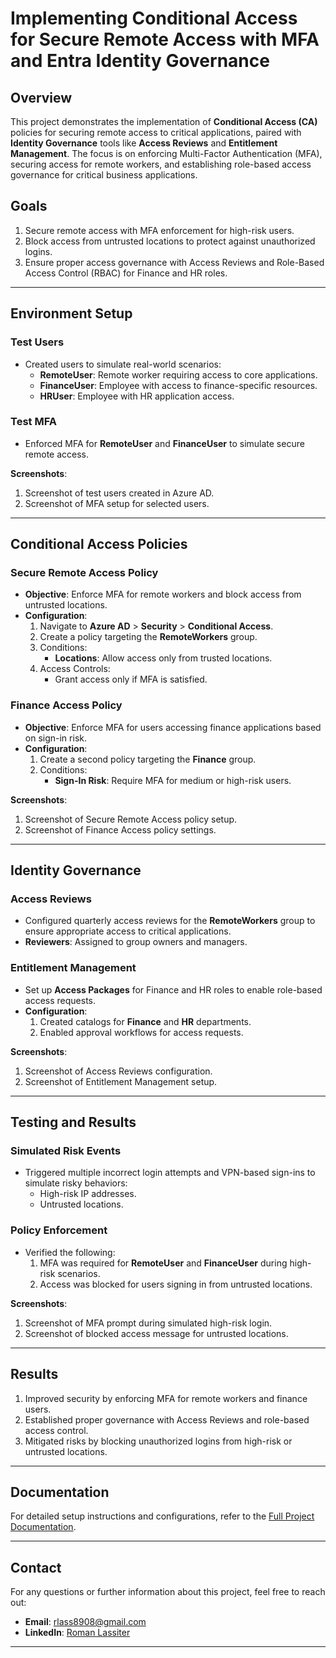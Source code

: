 # Implementing Conditional Access for Secure Remote Access with MFA and Entra Identity Governance

## Overview
This project demonstrates the implementation of **Conditional Access (CA)** policies for securing remote access to critical applications, paired with **Identity Governance** tools like **Access Reviews** and **Entitlement Management**. The focus is on enforcing Multi-Factor Authentication (MFA), securing access for remote workers, and establishing role-based access governance for critical business applications.

## Goals
1. Secure remote access with MFA enforcement for high-risk users.  
2. Block access from untrusted locations to protect against unauthorized logins.  
3. Ensure proper access governance with Access Reviews and Role-Based Access Control (RBAC) for Finance and HR roles.  

---

## Environment Setup
### Test Users
- Created users to simulate real-world scenarios:
  - **RemoteUser**: Remote worker requiring access to core applications.
  - **FinanceUser**: Employee with access to finance-specific resources.
  - **HRUser**: Employee with HR application access.

### Test MFA
- Enforced MFA for **RemoteUser** and **FinanceUser** to simulate secure remote access.

**Screenshots**:  
1. Screenshot of test users created in Azure AD.  
2. Screenshot of MFA setup for selected users.

---

## Conditional Access Policies
### Secure Remote Access Policy
- **Objective**: Enforce MFA for remote workers and block access from untrusted locations.  
- **Configuration**:
  1. Navigate to **Azure AD** > **Security** > **Conditional Access**.
  2. Create a policy targeting the **RemoteWorkers** group.
  3. Conditions:
     - **Locations**: Allow access only from trusted locations.
  4. Access Controls:
     - Grant access only if MFA is satisfied.

### Finance Access Policy
- **Objective**: Enforce MFA for users accessing finance applications based on sign-in risk.  
- **Configuration**:
  1. Create a second policy targeting the **Finance** group.
  2. Conditions:
     - **Sign-In Risk**: Require MFA for medium or high-risk users.

**Screenshots**:  
1. Screenshot of Secure Remote Access policy setup.  
2. Screenshot of Finance Access policy settings.

---

## Identity Governance
### Access Reviews
- Configured quarterly access reviews for the **RemoteWorkers** group to ensure appropriate access to critical applications.  
- **Reviewers**: Assigned to group owners and managers.

### Entitlement Management
- Set up **Access Packages** for Finance and HR roles to enable role-based access requests.  
- **Configuration**:
  1. Created catalogs for **Finance** and **HR** departments.
  2. Enabled approval workflows for access requests.  

**Screenshots**:  
1. Screenshot of Access Reviews configuration.  
2. Screenshot of Entitlement Management setup.

---

## Testing and Results
### Simulated Risk Events
- Triggered multiple incorrect login attempts and VPN-based sign-ins to simulate risky behaviors:
  - High-risk IP addresses.
  - Untrusted locations.

### Policy Enforcement
- Verified the following:
  1. MFA was required for **RemoteUser** and **FinanceUser** during high-risk scenarios.
  2. Access was blocked for users signing in from untrusted locations.

**Screenshots**:  
1. Screenshot of MFA prompt during simulated high-risk login.  
2. Screenshot of blocked access message for untrusted locations.

---

## Results
1. Improved security by enforcing MFA for remote workers and finance users.  
2. Established proper governance with Access Reviews and role-based access control.  
3. Mitigated risks by blocking unauthorized logins from high-risk or untrusted locations.  

---

## Documentation
For detailed setup instructions and configurations, refer to the [Full Project Documentation](docs/Conditional_Access_Secure_Remote_Access.pdf).

---

## Contact
For any questions or further information about this project, feel free to reach out:
- **Email**: rlass8908@gmail.com  
- **LinkedIn**: [Roman Lassiter](https://linkedin.com/in/roman-lassiter)

---
